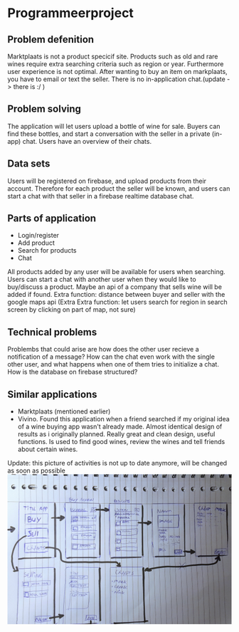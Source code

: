 # Programmeerproject

## Problem defenition
Marktplaats is not a product specicif site. Products such as old and rare wines require extra searching criteria such as region or year. Furthermore user experience is not optimal. After wanting to buy an item on markplaats, you have to email or text the seller. There is no in-application chat.(update -> there is :/ )

## Problem solving
The application will let users upload a bottle of wine for sale. Buyers can find these bottles, and start a conversation with the seller in a private (in-app) chat. Users have an overview of their chats. 

## Data sets
Users will be registered on firebase, and upload products from their account. Therefore for each product the seller will be known, and users can start a chat with that seller in a firebase realtime database chat. 

## Parts of application
* Login/register
* Add product 
* Search for products
* Chat

All products added by any user will be available for users when searching. Users can start a chat with another user when they would like to buy/discuss a product. 
Maybe an api of a company that sells wine will be added if found.
Extra function: distance between buyer and seller with the google maps api
(Extra Extra function: let users search for region in search screen by clicking on part of map, not sure)

## Technical problems
Problembs that could arise are how does the other user recieve a notification of a message? How can the chat even work with the single other user, and what happens when one of them tries to initialize a chat. How is the database on firebase structured?

## Similar applications
* Marktplaats (mentioned earlier)
* Vivino. Found this application when a friend searched if my original idea of a wine buying app wasn't already made. Almost identical design of results as i originally planned. Really great and clean design, useful functions. Is used to find good wines, review the wines and tell friends about certain wines.

Update: this picture of activities is not up to date anymore, will be changed as soon as possible
![alt tag](https://github.com/koenzijlstra/Programmeerproject/blob/master/docs/PP_eerste_opzet.jpg)




